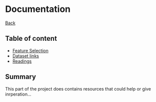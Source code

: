 # Documentation
[Back](./../)

## Table of content
- [Feature Selection](/docs/fs-links.md)
- [Dataset links](/docs/links.md)
- [Readings](/docs/reading.md)

## Summary
This part of the project does contains resources that could help or give inrperation...